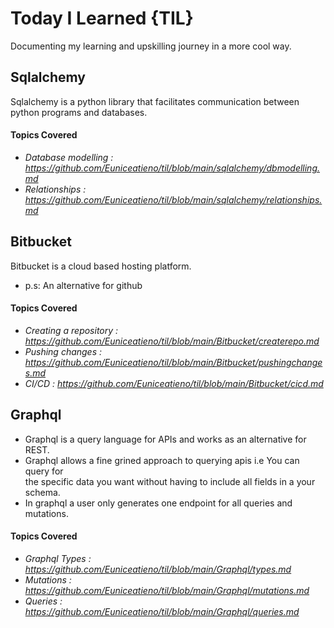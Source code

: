 # Today I Learned {TIL}
Documenting my learning and upskilling journey in a more cool way.

## Sqlalchemy
Sqlalchemy is a python library that facilitates communication between python
programs and databases.
#### Topics Covered  
   + *Database modelling : https://github.com/Euniceatieno/til/blob/main/sqlalchemy/dbmodelling.md*
   + *Relationships : https://github.com/Euniceatieno/til/blob/main/sqlalchemy/relationships.md*

## Bitbucket
Bitbucket is a cloud based hosting platform.    
+ p.s: An alternative for github

#### Topics Covered  
   + *Creating a repository : https://github.com/Euniceatieno/til/blob/main/Bitbucket/createrepo.md*
   + *Pushing changes : https://github.com/Euniceatieno/til/blob/main/Bitbucket/pushingchanges.md*
   + *CI/CD : https://github.com/Euniceatieno/til/blob/main/Bitbucket/cicd.md*  

## Graphql
+ Graphql is a query language for APIs and works as an alternative for REST.  
+ Graphql allows a fine grined approach to querying apis i.e You can query for  
 the specific data you want without having to include all fields in a your schema.  
+ In graphql a user only generates one endpoint for all queries and mutations.  

#### Topics Covered
   + *Graphql Types : https://github.com/Euniceatieno/til/blob/main/Graphql/types.md*
   + *Mutations : https://github.com/Euniceatieno/til/blob/main/Graphql/mutations.md*
   + *Queries : https://github.com/Euniceatieno/til/blob/main/Graphql/queries.md*







